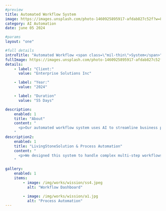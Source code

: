 ```yaml
---
#preview
title: Automated Workflow System
image: https://images.unsplash.com/photo-1460925895917-afdab827c52f?w=800&h=600&fit=crop
category: AI Automation
date: june 05 2024

#params
layout: "one"

#full details
introTitle: "Automated Workflow <span class=\"mil-thin\">System</span>"
fullImage: https://images.unsplash.com/photo-1460925895917-afdab827c52f?w=1200&h=800&fit=crop
details:
    - label: "Client:"
      value: "Enterprise Solutions Inc"

    - label: "Year:"
      value: "2024"

    - label: "Duration"
      value: "55 Days"

description:
    enabled: 1
    title: "About"
    content: "
      <p>Our automated workflow system uses AI to streamline business processes, reduce manual tasks, and improve operational efficiency. The platform intelligently routes tasks, automates approvals, and integrates with existing enterprise systems. It has reduced processing time by 70% and eliminated human errors in routine operations.</p>
    "
description2:
    enabled: 1
    title: "LivingStoneSolution & Process Automation"
    content: "
      <p>We designed this system to handle complex multi-step workflows with conditional logic and intelligent decision-making. The solution includes real-time monitoring, analytics dashboards, and seamless integration with popular business tools. Our automation expertise has transformed how organizations manage their operations.</p>
    "

gallery: 
    enabled: 1
    items:
        - image: /img/works/wission/ss4.jpeg
          alt: "Workflow Dashboard"

        - image: /img/works/wission/a1.jpg
          alt: "Process Automation"
---
```

